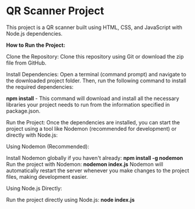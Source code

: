 # QR Scanner Project

This project is a QR scanner built using HTML, CSS, and JavaScript with Node.js dependencies.

**How to Run the Project:**

Clone the Repository:  Clone this repository using Git or download the zip file from GitHub.

Install Dependencies:  Open a terminal (command prompt) and navigate to the downloaded project folder. Then, run the following command to install the required dependencies:


**npm install** - This command will download and install all the necessary libraries your project needs to run from the information specified in package.json.

Run the Project:  Once the dependencies are installed, you can start the project using a tool like Nodemon (recommended for development) or directly with Node.js:

Using Nodemon (Recommended):

Install Nodemon globally if you haven't already: **npm install -g nodemon**
Run the project with Nodemon: **nodemon index.js**
Nodemon will automatically restart the server whenever you make changes to the project files, making development easier.

Using Node.js Directly:

Run the project directly using Node.js: **node index.js**


